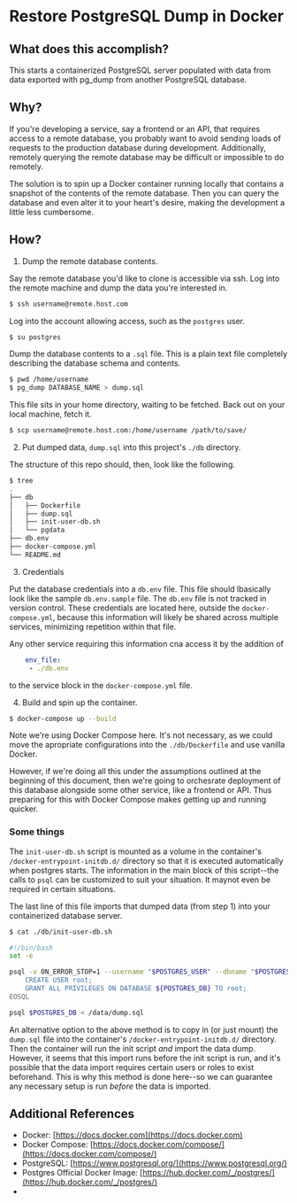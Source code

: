 # Restore PostgreSQL Dump in Docker

## What does this accomplish?

This starts a containerized PostgreSQL server populated with data from data exported with pg_dump from another PostgreSQL database.

## Why?

If you're developing a service, say a frontend or an API, that requires access to a remote database, you probably want to avoid sending loads of requests to the production database during development. Additionally, remotely querying the remote database may be difficult or impossible to do remotely.

The solution is to spin up a Docker container running locally that contains a snapshot of the contents of the remote database. Then you can query the database and even alter it to your heart's desire, making the development a little less cumbersome.

## How?

1. Dump the remote database contents.

Say the remote database you'd like to clone is accessible via ssh. Log into the remote machine and dump the data you're interested in.

```bash
$ ssh username@remote.host.com
```

Log into the account allowing access, such as the `postgres` user.

```bash
$ su postgres
```

Dump the database contents to a `.sql` file. This is a plain text file completely describing the database schema and contents.

```bash
$ pwd /home/username
$ pg_dump DATABASE_NAME > dump.sql
```

This file sits in your home directory, waiting to be fetched. Back out on your local machine, fetch it.

```bash
$ scp username@remote.host.com:/home/username /path/to/save/
```

2. Put dumped data, `dump.sql` into this project's `./db` directory.

The structure of this repo should, then, look like the following.

```bash
$ tree
.
├── db
│   ├── Dockerfile
│   ├── dump.sql
│   ├── init-user-db.sh
│   └── pgdata
├── db.env
├── docker-compose.yml
└── README.md
```

3. Credentials

Put the database credentials into a `db.env` file. This file should lbasically look like the sample `db.env.sample` file. The `db.env` file is not tracked in version control. These credentials are located here, outside the `docker-compose.yml`, because this information will likely be shared across multiple services, minimizing repetition within that file.

Any other service requiring this information cna access it by the addition of 

```yaml
    env_file:
     - ./db.env
```

to the service block in the `docker-compose.yml` file.

4. Build and spin up the container.

```bash
$ docker-compose up --build
```

Note we're using Docker Compose here. It's not necessary, as we could move the apropriate configurations into the `./db/Dockerfile` and use vanilla Docker.

However, if we're doing all this under the assumptions outlined at the beginning of this document, then we're going to orchesrate deployment of this database alongside some other service, like a frontend or API. Thus preparing for this with Docker Compose makes getting up and running quicker.

### Some things

The `init-user-db.sh` script is mounted as a volume in the container's `/docker-entrypoint-initdb.d/` directory so that it is executed automatically when postgres starts. The information in the main block of this script--the calls to `psql` can be customized to suit your situation. It maynot even be required in certain situations.

The last line of this file imports that dumped data (from step 1) into your containerized database server.

```bash
$ cat ./db/init-user-db.sh

#!/bin/bash
set -e

psql -v ON_ERROR_STOP=1 --username "$POSTGRES_USER" --dbname "$POSTGRES_DB" <<-EOSQL
    CREATE USER root;
    GRANT ALL PRIVILEGES ON DATABASE ${POSTGRES_DB} TO root;
EOSQL

psql $POSTGRES_DB < /data/dump.sql
```

An alternative option to the above method is to copy in (or just mount) the `dump.sql` file into the container's `/docker-entrypoint-initdb.d/` directory. Then the container will run the init script _and_ import the data dump. However, it seems that this import runs before the init script is run, and it's possible that the data import requires certain users or roles to exist beforehand. This is why this method is done here--so we can guarantee any necessary setup is run _before_ the data is imported.

## Additional References

- Docker: [https://docs.docker.com](https://docs.docker.com)
- Docker Compose: [https://docs.docker.com/compose/](https://docs.docker.com/compose/)
- PostgreSQL: [https://www.postgresql.org/](https://www.postgresql.org/) 
- Postgres Official Docker Image: [https://hub.docker.com/_/postgres/](https://hub.docker.com/_/postgres/)
- 